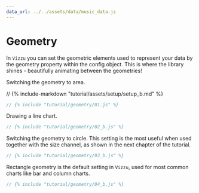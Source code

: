 ```yaml
---
data_url: ../../assets/data/music_data.js
---
```


# Geometry

In `Vizzu` you can set the geometric elements used to represent your data by the
geometry property within the config object. This is where the library shines -
beautifully animating between the geometries!

Switching the geometry to area.

<div id="tutorial_01"></div>

// {% include-markdown "tutorial/assets/setup/setup_b.md" %}

```javascript
// {% include "tutorial/geometry/01.js" %}
```

Drawing a line chart.

<div id="tutorial_02"></div>

```javascript
// {% include "tutorial/geometry/02_b.js" %}
```

Switching the geometry to circle. This setting is the most useful when used
together with the size channel, as shown in the next chapter of the tutorial.

<div id="tutorial_03"></div>

```javascript
// {% include "tutorial/geometry/03_b.js" %}
```

Rectangle geometry is the default setting in `Vizzu`, used for most common
charts like bar and column charts.

<div id="tutorial_04"></div>

```javascript
// {% include "tutorial/geometry/04_b.js" %}
```

<script src="../assets/snippet.js"></script>
